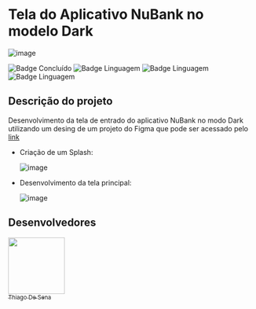 # Tela do Aplicativo NuBank no modelo Dark
![image](https://github.com/ThiagoDeSena/nubank-dark/assets/110785400/1c0be516-c857-4d33-9e21-4b8c18e0a8a1)

![Badge Concluído](http://img.shields.io/static/v1?label=STATUS&message=CONCLUÍDO&color=GREEN&style=for-the-badge)
![Badge Linguagem](http://img.shields.io/static/v1?label=LINGUAGEM&message=Dart&color=black&style=for-the-badge)
![Badge Linguagem](http://img.shields.io/static/v1?label=FRAMEWORK&message=FLUTTER&color=blue&style=for-the-badge)
![Badge Linguagem](http://img.shields.io/static/v1?label=DESING&message=FIGMA&color=red&style=for-the-badge)

## Descrição do projeto 


Desenvolvimento da tela de entrado do aplicativo NuBank no modo Dark utilizando um desing de um projeto do Figma que pode ser acessado pelo [link](https://www.figma.com/community/file/1010233485805538860)

- Criação de um Splash:

  ![image](https://github.com/ThiagoDeSena/nubank-dark/assets/110785400/77ff6364-d508-415e-b772-cfcffaa74ad1)


- Desenvolvimento da tela principal:

  ![image](https://github.com/ThiagoDeSena/nubank-dark/assets/110785400/7735fb1e-5e61-40f8-9547-fd9d33fcc255)


## Desenvolvedores

[<img src="https://avatars.githubusercontent.com/u/110785400?v=4" width=115><br><sub>Thiago De Sena</sub>](https://www.linkedin.com/in/thiago-de-sena-ab5b09179/)


